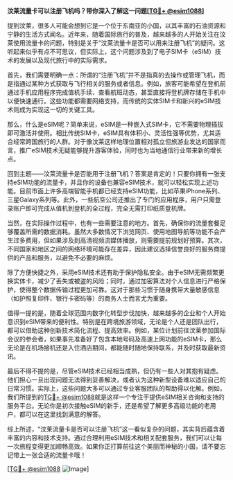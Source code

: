 **汶莱流量卡可以注册飞机吗？带你深入了解这一问题[[TG💪+ @esim1088](https://t.me/s/esim1088)]**

提到汶莱，很多人可能会想到它是一个位于东南亚的小国，以其丰富的石油资源和宁静的生活方式闻名。近年来，随着国际旅行的普及，越来越多的人开始关注在汶莱使用流量卡的问题，特别是关于“汶莱流量卡是否可以用来注册飞机”的疑问。这听起来似乎有点不可思议，但实际上，这个问题涉及到了电子SIM卡（eSIM）技术的发展以及现代旅行中的实际需求。

首先，我们需要明确一点：所谓的“注册飞机”并不是指真的去操作或管理飞机，而是指通过某种方式获取与飞行相关的服务或者信息。例如，旅客可能希望在登机前通过手机应用程序完成值机手续、查看航班动态，甚至直接将登机牌存储在手机中以便快速通行。这些功能都需要网络支持，而传统的实体SIM卡和新兴的eSIM技术则成为实现这一切的关键工具。

那么，什么是eSIM呢？简单来说，eSIM是一种嵌入式SIM卡，它不需要物理插拔即可激活并使用。相比传统SIM卡，eSIM具有体积小、灵活性强等优势，尤其适合经常跨国旅行的人群。对于像汶莱这样地理位置相对孤立但旅游业发达的国家而言，推广eSIM技术无疑能够提升游客体验，同时也为当地通信行业带来新的增长点。

回到主题——汶莱流量卡是否能用于注册飞机？答案是肯定的！只要你拥有一张支持eSIM功能的流量卡，并且你的设备也兼容eSIM技术，就可以轻松实现上述功能。目前市面上许多高端智能手机都已经支持eSIM功能，比如苹果iPhone系列、三星Galaxy系列等。此外，一些航空公司还推出了专门的应用程序，用户只需登录账户即可完成从值机到登机的全过程，完全无需打印纸质登机牌。

当然，在实际操作过程中，也有一些需要注意的地方。首先，确保你的流量套餐足够覆盖所需的数据消耗。虽然大多数情况下浏览网页、使用地图导航等功能不会产生过多费用，但如果涉及到高清视频流媒体播放，则需要提前规划好预算。其次，不同国家和地区之间的网络环境可能存在差异，因此建议选择信誉良好的服务商提供的产品和服务，以避免不必要的麻烦。

除了方便快捷之外，采用eSIM技术还有助于保护隐私安全。由于eSIM无需频繁更换实体卡，减少了丢失或被盗的风险；同时，通过加密算法对个人信息进行严格保护，使得整个数据传输过程更加可靠。这对于那些习惯于随身携带大量敏感信息（如护照复印件、银行卡密码等）的商务人士而言尤为重要。

值得一提的是，随着全球范围内数字化转型步伐加快，越来越多的企业和个人开始意识到eSIM带来的便利性。特别是在跨境旅游领域，无论是个人还是团队出行，都可以借助这种创新技术简化流程、提高效率。例如，某位计划前往汶莱参加国际会议的参会者，如果事先准备好了包含本地号码及高速上网功能的eSIM卡，那么无论是在机场接机还是入住酒店期间，都能随时随地保持联系，并及时获取最新资讯。

最后不得不提的是，尽管eSIM技术已经相当成熟，但仍有一些人对其抱有疑虑。他们担心一旦出现问题无法得到妥善解决，或者认为这种新型设备难以适应自己的日常习惯。实际上，这些问题大多可以通过专业客服团队的帮助得以化解。例如，我们所提到的[TG💪+ @esim1088](https://t.me/s/esim1088)就是这样一个专注于提供eSIM相关咨询和支持的服务平台。无论你是初次接触eSIM的新手，还是希望了解更多高级功能的老用户，都可以在这里找到满意的解答。

综上所述，“汶莱流量卡是否可以注册飞机”这一看似复杂的问题，其实背后蕴含着丰富的内容和技术支持。通过合理利用eSIM技术和相关配套服务，我们可以让每一次旅程变得更加顺畅高效。如果你正打算前往这个美丽而神秘的小国，请不要忘记带上一张合适的流量卡哦！

[[TG💪+ @esim1088](https://t.me/s/esim1088) ![Image](https://i.postimg.cc/4NQfJmqS/Snipaste-2025-05-13-00-14-12.png)]